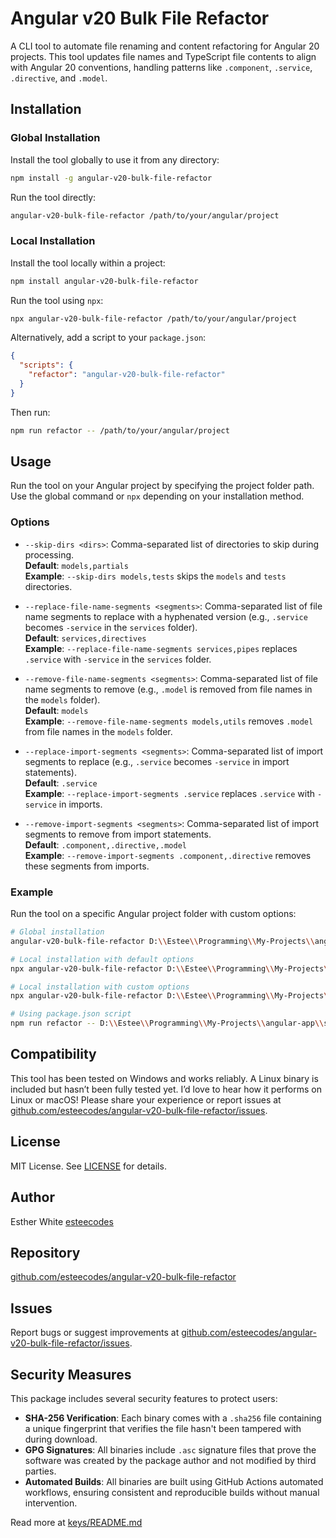 # Angular v20 Bulk File Refactor

A CLI tool to automate file renaming and content refactoring for Angular 20 projects. This tool updates file names and TypeScript file contents to align with Angular 20 conventions, handling patterns like `.component`, `.service`, `.directive`, and `.model`.

## Installation

### Global Installation
Install the tool globally to use it from any directory:

```bash
npm install -g angular-v20-bulk-file-refactor
```

Run the tool directly:

```bash
angular-v20-bulk-file-refactor /path/to/your/angular/project
```

### Local Installation
Install the tool locally within a project:

```bash
npm install angular-v20-bulk-file-refactor
```

Run the tool using `npx`:

```bash
npx angular-v20-bulk-file-refactor /path/to/your/angular/project
```

Alternatively, add a script to your `package.json`:

```json
{
  "scripts": {
    "refactor": "angular-v20-bulk-file-refactor"
  }
}
```

Then run:

```bash
npm run refactor -- /path/to/your/angular/project
```

## Usage

Run the tool on your Angular project by specifying the project folder path. Use the global command or `npx` depending on your installation method.

### Options

- `--skip-dirs <dirs>`: Comma-separated list of directories to skip during processing.  
  **Default**: `models,partials`  
  **Example**: `--skip-dirs models,tests` skips the `models` and `tests` directories.

- `--replace-file-name-segments <segments>`: Comma-separated list of file name segments to replace with a hyphenated version (e.g., `.service` becomes `-service` in the `services` folder).  
  **Default**: `services,directives`  
  **Example**: `--replace-file-name-segments services,pipes` replaces `.service` with `-service` in the `services` folder.

- `--remove-file-name-segments <segments>`: Comma-separated list of file name segments to remove (e.g., `.model` is removed from file names in the `models` folder).  
  **Default**: `models`  
  **Example**: `--remove-file-name-segments models,utils` removes `.model` from file names in the `models` folder.

- `--replace-import-segments <segments>`: Comma-separated list of import segments to replace (e.g., `.service` becomes `-service` in import statements).  
  **Default**: `.service`  
  **Example**: `--replace-import-segments .service` replaces `.service` with `-service` in imports.

- `--remove-import-segments <segments>`: Comma-separated list of import segments to remove from import statements.  
  **Default**: `.component,.directive,.model`  
  **Example**: `--remove-import-segments .component,.directive` removes these segments from imports.

### Example

Run the tool on a specific Angular project folder with custom options:

```bash
# Global installation
angular-v20-bulk-file-refactor D:\\Estee\\Programming\\My-Projects\\angular-app\\src\\app --skip-dirs models,tests --replace-file-name-segments services,pipes --remove-file-name-segments models,utils

# Local installation with default options
npx angular-v20-bulk-file-refactor D:\\Estee\\Programming\\My-Projects\\angular-app\\src\\app --skip-dirs models,partials --replace-file-name-segments services,directives --remove-file-name-segments models --replace-import-segments .service --remove-import-segments .component,.directive,.model

# Local installation with custom options
npx angular-v20-bulk-file-refactor D:\\Estee\\Programming\\My-Projects\\angular-app\\src\\app --skip-dirs models,tests --replace-file-name-segments services,pipes --remove-file-name-segments models,utils

# Using package.json script
npm run refactor -- D:\\Estee\\Programming\\My-Projects\\angular-app\\src\\app --skip-dirs models,tests --replace-file-name-segments services,pipes --remove-file-name-segments models,utils
```

## Compatibility

This tool has been tested on Windows and works reliably. A Linux binary is included but hasn’t been fully tested yet. I’d love to hear how it performs on Linux or macOS! Please share your experience or report issues at [github.com/esteecodes/angular-v20-bulk-file-refactor/issues](github.com/esteecodes/angular-v20-bulk-file-refactor/issues).

## License

MIT License. See [LICENSE](./LICENSE) for details.

## Author

Esther White [esteecodes](https://github.com/esteecodes)

## Repository

[github.com/esteecodes/angular-v20-bulk-file-refactor](https://github.com/esteecodes/angular-v20-bulk-file-refactor)

## Issues

Report bugs or suggest improvements at [github.com/esteecodes/angular-v20-bulk-file-refactor/issues](https://github.com/esteecodes/angular-v20-bulk-file-refactor/issues).

## Security Measures

This package includes several security features to protect users:
- **SHA-256 Verification**: Each binary comes with a `.sha256` file containing a unique fingerprint that verifies the file hasn't been tampered with during download.
- **GPG Signatures**: All binaries include `.asc` signature files that prove the software was created by the package author and not modified by third parties.
- **Automated Builds**: All binaries are built using GitHub Actions automated workflows, ensuring consistent and reproducible builds without manual intervention.

Read more at [keys/README.md](keys/README.md)

